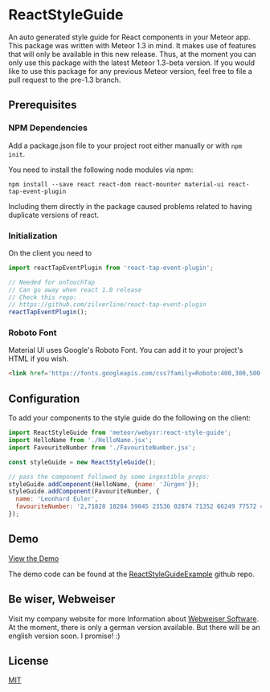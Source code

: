 # ReactStyleGuide

An auto generated style guide for React components in your Meteor app. This package was written with Meteor 1.3 in mind. It makes use of features that will only be available in this new release. Thus, at the moment you can only use this package with the latest Meteor 1.3-beta version. If you would like to use this package for any previous Meteor version, feel free to file a pull request to the pre-1.3 branch.

## Prerequisites

### NPM Dependencies

Add a package.json file to your project root either manually or with `npm init`.

You need to install the following node modules via npm:

```
npm install --save react react-dom react-mounter material-ui react-tap-event-plugin
```

Including them directly in the package caused problems related to having duplicate versions of react.

### Initialization

On the client you need to

```javascript
import reactTapEventPlugin from 'react-tap-event-plugin';

// Needed for onTouchTap
// Can go away when react 1.0 release
// Check this repo:
// https://github.com/zilverline/react-tap-event-plugin
reactTapEventPlugin();
```

### Roboto Font

Material UI uses Google's Roboto Font. You can add it to your project's HTML if you wish.

```html
<link href='https://fonts.googleapis.com/css?family=Roboto:400,300,500' rel='stylesheet' type='text/css'>
```

## Configuration

To add your components to the style guide do the following on the client:

```javascript
import ReactStyleGuide from 'meteor/webysr:react-style-guide';
import HelloName from './HelloName.jsx';
import FavouriteNumber from './FavouriteNumber.jsx';

const styleGuide = new ReactStyleGuide();

// pass the component followed by some ingestible props:
styleGuide.addComponent(HelloName, {name: 'Jürgen'});
styleGuide.addComponent(FavouriteNumber, {
  name: 'Leonhard Euler',
  favouriteNumber: '2,71828 18284 59045 23536 02874 71352 66249 77572 47093 69995 ...'
});
```
## Demo

[View the Demo](http://react-style-guide-example.meteor.com/)

The demo code can be found at the [ReactStyleGuideExample](https://github.com/webysr/react-style-guide-example) github repo.

## Be wiser, Webweiser

Visit my company website for more Information about [Webweiser Software](https://www.webweiser.at). At the moment, there is only a german version available. But there will be an english version soon. I promise! :)

## License

[MIT](../master/LICENSE)
